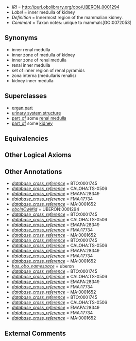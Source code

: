  * *IRI* = http://purl.obolibrary.org/obo/UBERON_0001294
 * *Label* = inner medulla of kidney
 * *Definition* = Innermost region of the mammalian kidney.
 * *Comment* = Taxon notes: unique to mammals[GO:0072053]

## Synonyms

 * inner renal medulla
 * inner zone of medulla of kidney
 * inner zone of renal medulla
 * renal inner medulla
 * set of inner region of renal pyramids
 * zona interna (medullaris renalis)
 * kidney inner medulla

## Superclasses

 * [organ part](../../UBERON/64/UBERON_0000064.md)
 * [urinary system structure](../../UBERON/54/UBERON_0006554.md)
 * [part_of](../../BFO/50/BFO_0000050.md) some [renal medulla](../../UBERON/62/UBERON_0000362.md)
 * [part_of](../../BFO/50/BFO_0000050.md) some [kidney](../../UBERON/13/UBERON_0002113.md)

## Equivalencies


## Other Logical Axioms


## Other Annotations

 * *[database_cross_reference](../../ef/oboInOwl#hasDbXref.md)* = BTO:0001745
 * *[database_cross_reference](../../ef/oboInOwl#hasDbXref.md)* = CALOHA:TS-0506
 * *[database_cross_reference](../../ef/oboInOwl#hasDbXref.md)* = EMAPA:28349
 * *[database_cross_reference](../../ef/oboInOwl#hasDbXref.md)* = FMA:17734
 * *[database_cross_reference](../../ef/oboInOwl#hasDbXref.md)* = MA:0001652
 * *[oboInOwl#id](../../id/oboInOwl#id.md)* = UBERON:0001294
 * *[database_cross_reference](../../ef/oboInOwl#hasDbXref.md)* = BTO:0001745
 * *[database_cross_reference](../../ef/oboInOwl#hasDbXref.md)* = CALOHA:TS-0506
 * *[database_cross_reference](../../ef/oboInOwl#hasDbXref.md)* = EMAPA:28349
 * *[database_cross_reference](../../ef/oboInOwl#hasDbXref.md)* = FMA:17734
 * *[database_cross_reference](../../ef/oboInOwl#hasDbXref.md)* = MA:0001652
 * *[database_cross_reference](../../ef/oboInOwl#hasDbXref.md)* = BTO:0001745
 * *[database_cross_reference](../../ef/oboInOwl#hasDbXref.md)* = CALOHA:TS-0506
 * *[database_cross_reference](../../ef/oboInOwl#hasDbXref.md)* = EMAPA:28349
 * *[database_cross_reference](../../ef/oboInOwl#hasDbXref.md)* = FMA:17734
 * *[database_cross_reference](../../ef/oboInOwl#hasDbXref.md)* = MA:0001652
 * *[has_obo_namespace](../../ce/oboInOwl#hasOBONamespace.md)* = uberon
 * *[database_cross_reference](../../ef/oboInOwl#hasDbXref.md)* = BTO:0001745
 * *[database_cross_reference](../../ef/oboInOwl#hasDbXref.md)* = CALOHA:TS-0506
 * *[database_cross_reference](../../ef/oboInOwl#hasDbXref.md)* = EMAPA:28349
 * *[database_cross_reference](../../ef/oboInOwl#hasDbXref.md)* = FMA:17734
 * *[database_cross_reference](../../ef/oboInOwl#hasDbXref.md)* = MA:0001652
 * *[database_cross_reference](../../ef/oboInOwl#hasDbXref.md)* = BTO:0001745
 * *[database_cross_reference](../../ef/oboInOwl#hasDbXref.md)* = CALOHA:TS-0506
 * *[database_cross_reference](../../ef/oboInOwl#hasDbXref.md)* = EMAPA:28349
 * *[database_cross_reference](../../ef/oboInOwl#hasDbXref.md)* = FMA:17734
 * *[database_cross_reference](../../ef/oboInOwl#hasDbXref.md)* = MA:0001652

## External Comments

